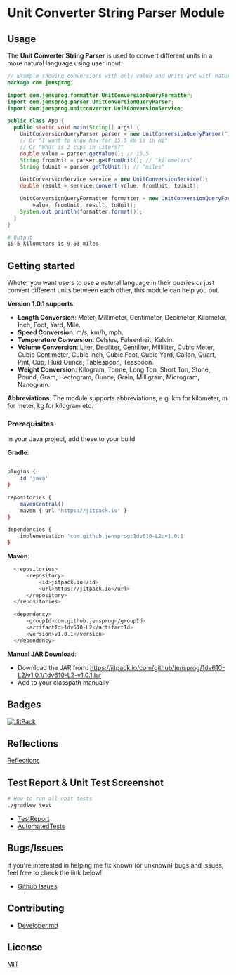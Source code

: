 # Unit Converter String Parser Module

## Usage

The **Unit Converter String Parser** is used to convert different units in a more natural language using user input.

```java
// Example showing conversions with only value and units and with natural language involved
package com.jensprog;

import com.jensprog.formatter.UnitConversionQueryFormatter;
import com.jensprog.parser.UnitConversionQueryParser;
import com.jensprog.unitconverter.UnitConversionService;

public class App {
  public static void main(String[] args) {
    UnitConversionQueryParser parser = new UnitConversionQueryParser("15.5 kilometers to miles");
    // Or "I want to know how far 15.5 km is in mi"
    // Or "What is 2 cups in liters?"
    double value = parser.getValue(); // 15.5
    String fromUnit = parser.getFromUnit(); // "kilometers"
    String toUnit = parser.getToUnit(); // "miles"

    UnitConversionService service = new UnitConversionService();
    double result = service.convert(value, fromUnit, toUnit);

    UnitConversionQueryFormatter formatter = new UnitConversionQueryFormatter(
        value, fromUnit, result, toUnit);
    System.out.println(formatter.format());
  }
}
```

```bash
# Output
15.5 kilometers is 9.63 miles
```

## Getting started

Wheter you want users to use a natural language in their queries or just convert different units between each other, this module can help you out. 

**Version 1.0.1 supports**:

- **Length Conversion**: Meter, Millimeter, Centimeter, Decimeter, Kilometer, Inch, Foot, Yard, Mile.
- **Speed Conversion**: m/s, km/h, mph.
- **Temperature Conversion**: Celsius, Fahrenheit, Kelvin.
- **Volume Conversion**: Liter, Deciliter, Centiliter, Milliliter, Cubic Meter, Cubic Centimeter, Cubic Inch, Cubic Foot, Cubic Yard, Gallon, Quart, Pint, Cup, Fluid Ounce, Tablespoon, Teaspoon.
- **Weight Conversion**: Kilogram, Tonne, Long Ton, Short Ton, Stone, Pound, Gram, Hectogram, Ounce, Grain, Milligram, Microgram, Nanogram.

**Abbreviations**: The module supports abbreviations, e.g. km for kilometer, m for meter, kg for kilogram etc.

### Prerequisites

In your Java project, add these to your build

**Gradle**:

```bash

plugins {
    id 'java'
}

repositories {
    mavenCentral()
    maven { url 'https://jitpack.io' }
}

dependencies {
    implementation 'com.github.jensprog:1dv610-L2:v1.0.1'
}
```

**Maven**:

```bash
  <repositories>
      <repository>
          <id>jitpack.io</id>
          <url>https://jitpack.io</url>
      </repository>
  </repositories>

  <dependency>
      <groupId>com.github.jensprog</groupId>
      <artifactId>1dv610-L2</artifactId>
      <version>v1.0.1</version>
  </dependency>
```

**Manual JAR Download**:

- Download the JAR from: <https://jitpack.io/com/github/jensprog/1dv610-L2/v1.0.1/1dv610-L2-v1.0.1.jar>
- Add to your classpath manually

## Badges

[![JitPack](https://jitpack.io/v/jensprog/1dv610-L2.svg)](https://jitpack.io/#jensprog/1dv610-L2)

## Reflections

[Reflections](docs/Reflections.md)

## Test Report & Unit Test Screenshot

```bash
# How to run all unit tests
./gradlew test
```

- [TestReport](docs/test-reports/TestReport.md)
- [AutomatedTests](docs/images/ModuleTests.png)

## Bugs/Issues

If you're interested in helping me fix known (or unknown) bugs and issues, feel free to check the link below!
- [Github Issues](https://github.com/jensprog/1dv610-L2/issues)

## Contributing

- [Developer.md](DEVELOPER.md)

## License

[MIT](https://choosealicense.com/licenses/mit/)
